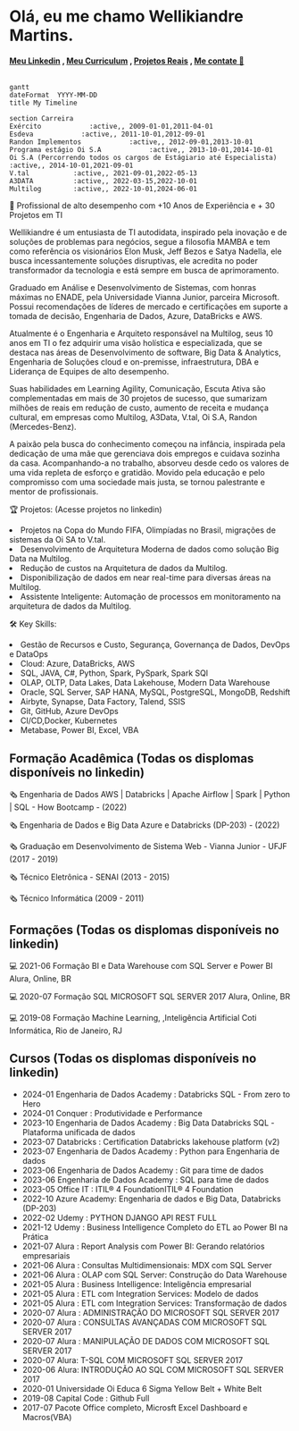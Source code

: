 # Olá, eu me chamo Wellikiandre Martins.
#### [Meu Linkedin](https://www.linkedin.com/in/wellikiandre/) , [Meu Curriculum](https://docs.google.com/document/d/1mX-EtqGDNQxiE8f8kMF0eon6iOelTQTK/edit?usp=sharing&ouid=116609682125162317803&rtpof=true&sd=true) , [Projetos Reais](https://www.linkedin.com/in/wellikiandre/details/projects/) , [Me contate 🚀](https://linktr.ee/wellikiandre)
```mermaid

gantt
dateFormat  YYYY-MM-DD
title My Timeline

section Carreira
Exército            :active,, 2009-01-01,2011-04-01
Esdeva            :active,, 2011-10-01,2012-09-01
Randon Implementos            :active,, 2012-09-01,2013-10-01
Programa estágio Oi S.A            :active,, 2013-10-01,2014-10-01
Oi S.A (Percorrendo todos os cargos de Estágiario até Especialista)            :active,, 2014-10-01,2021-09-01
V.tal           :active,, 2021-09-01,2022-05-13
A3DATA          :active,, 2022-03-15,2022-10-01
Multilog        :active,, 2022-10-01,2024-06-01

```

🚀 Profissional de alto desempenho com +10 Anos de Experiência e + 30 Projetos em TI

Wellikiandre é um entusiasta de TI autodidata, inspirado pela inovação e de soluções de problemas para negócios, segue a filosofia MAMBA e tem como referência os visionários Elon Musk, Jeff Bezos e Satya Nadella, ele busca incessantemente soluções disruptivas, ele acredita no poder transformador da tecnologia e está sempre em busca de aprimoramento.

Graduado em Análise e Desenvolvimento de Sistemas, com honras máximas no ENADE, pela Universidade Vianna Junior, parceira Microsoft. Possui recomendações de líderes de mercado e certificações em suporte a tomada de decisão, Engenharia de Dados, Azure, DataBricks e AWS.

Atualmente é o Engenharia e Arquiteto responsável na Multilog, seus 10 anos em TI o fez adquirir uma visão holística e especializada, que se destaca nas áreas de Desenvolvimento de software, Big Data & Analytics, Engenharia de Soluções cloud e on-premisse, infraestrutura, DBA e Liderança de Equipes de alto desempenho. 

Suas habilidades em Learning Agility, Comunicação, Escuta Ativa são complementadas em mais de 30 projetos de sucesso, que sumarizam milhões de reais em redução de custo, aumento de receita e mudança cultural, em empresas como Multilog, A3Data, V.tal, Oi S.A, Randon (Mercedes-Benz).

A paixão pela busca do conhecimento começou na infância, inspirada pela dedicação de uma mãe que gerenciava dois empregos e cuidava sozinha da casa. Acompanhando-a no trabalho, absorveu desde cedo os valores de uma vida repleta de esforço e gratidão. Movido pela educação e pelo compromisso com uma sociedade mais justa, se tornou palestrante e mentor de profissionais.

🏆 Projetos: (Acesse projetos no linkedin)

<li> Projetos na Copa do Mundo FIFA, Olimpíadas no Brasil, migrações de sistemas da Oi SA to V.tal. </li> 
<li> Desenvolvimento de Arquitetura Moderna de dados como solução Big Data na Multilog.</li> 
<li> Redução de custos na Arquitetura de dados da Multilog. </li> 
<li> Disponibilização de dados em near real-time para diversas áreas na Multilog. </li> 
<li> Assistente Inteligente: Automação de processos em monitoramento na arquitetura de dados da Multilog. </li> 
<p></p>
  
🛠️ Key Skills:

<li> Gestão de Recursos e Custo, Segurança, Governança de Dados, DevOps e DataOps </li>
<li> Cloud: Azure, DataBricks, AWS </li>
<li> SQL, JAVA, C#, Python, Spark, PySpark, Spark SQl </li>
<li> OLAP, OLTP, Data Lakes, Data Lakehouse, Modern Data Warehouse </li>
<li> Oracle, SQL Server, SAP HANA, MySQL, PostgreSQL, MongoDB, Redshift </li>
<li> Airbyte, Synapse, Data Factory, Talend, SSIS </li>
<li> Git, GitHub, Azure DevOps </li>
<li> CI/CD,Docker, Kubernetes </li>
<li> Metabase, Power BI, Excel, VBA </li>



## Formação Acadêmica (Todas os displomas disponíveis no linkedin)

:newspaper_roll: Engenharia de Dados AWS | Databricks | Apache Airflow | Spark | Python | SQL - How Bootcamp - (2022)

:newspaper_roll: Engenharia de Dados e Big Data Azure e Databricks (DP-203) - (2022)

:newspaper_roll: Graduação em Desenvolvimento de Sistema Web - Vianna Junior - UFJF (2017 - 2019)

:newspaper_roll: Técnico Eletrônica - SENAI (2013 - 2015)

:newspaper_roll: Técnico Informática (2009 - 2011)

## Formações (Todas os displomas disponíveis no linkedin)

:computer: 2021-06 Formação BI e Data Warehouse com SQL Server e Power BI Alura, Online, BR

:computer: 2020-07 Formação SQL MICROSOFT SQL SERVER 2017 Alura, Online, BR

:computer: 2019-08 Formação Machine Learning, ,Inteligência Artificial Coti Informática, Rio de Janeiro, RJ

## Cursos (Todas os displomas disponíveis no linkedin)

* 2024-01		  Engenharia de Dados Academy : Databricks SQL - From zero to Hero
* 2024-01		  Conquer : Produtividade e Performance
* 2023-10		  Engenharia de Dados Academy : Big Data Databricks SQL -Plataforma unificada de dados
* 2023-07    Databricks : Certification Databricks lakehouse platform (v2)
* 2023-07    Engenharia de Dados Academy : Python para Engenharia de dados
* 2023-06		  Engenharia de Dados Academy : Git para time de dados
* 2023-06		  Engenharia de Dados Academy : SQL para time de dados
* 2023-05    Office IT : ITIL® 4 FoundationITIL® 4 Foundation
* 2022-10    Azure Academy: Engenharia de dados e Big Data, Databricks (DP-203)
* 2022-02		  Udemy : PYTHON DJANGO API REST FULL
* 2021-12    Udemy : Business Intelligence Completo do ETL ao Power BI na Prática
* 2021-07    Alura : Report Analysis com Power BI: Gerando relatórios empresariais
* 2021-06    Alura : Consultas Multidimensionais: MDX com SQL Server
* 2021-06    Alura : OLAP com SQL Server: Construção do Data Warehouse
* 2021-05    Alura : Business Intelligence: Inteligência empresarial
* 2021-05    Alura : ETL com Integration Services: Modelo de dados
* 2021-05    Alura : ETL com Integration Services: Transformação de dados
* 2020-07    Alura : ADMINISTRAÇÃO DO MICROSOFT SQL SERVER 2017
* 2020-07    Alura : CONSULTAS AVANÇADAS COM MICROSOFT SQL SERVER 2017
* 2020-07    Alura : MANIPULAÇÃO DE DADOS COM MICROSOFT SQL SERVER 2017
* 2020-07    Alura: T-SQL COM MICROSOFT SQL SERVER 2017
* 2020-06    Alura: INTRODUÇÃO AO SQL COM MICROSOFT SQL SERVER 2017
* 2020-01    Universidade Oi Educa 6 Sigma Yellow Belt + White Belt
* 2019-08    Capital Code : Github Full
* 2017-07    Pacote Office completo, Microsft Excel Dashboard e Macros(VBA)







